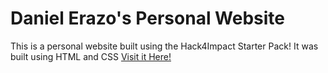 # Daniel Erazo's Personal Website
This is a personal website built using the Hack4Impact Starter Pack!
It was built using HTML and CSS
[Visit it Here!](https://danielerazo9.github.io)